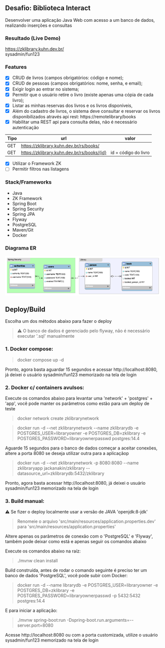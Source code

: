 ## Desafio: Biblioteca Interact
Desenvolver uma aplicação Java Web com acesso a um banco de dados, realizando inserções e consultas

### Resultado (Live Demo)
https://zklibrary.kuhn.dev.br/
<br/>sysadmin/fun123


### Features
- [x] CRUD de livros (campos obrigatórios: código e nome);
- [x] CRUD de pessoas (campos obrigatórios: nome, senha, e email);
- [x] Exigir login ao entrar no sistema;
- [x] Permitir que o usuário retire o livro (existe apenas uma cópia de cada livro);
- [x] Listar as minhas reservas dos livros e os livros disponíveis,
- [x] Além do cadastro de livros, o sistema deve consultar e reservar os livros disponibilizados através api rest: https://remotelibrary/books
- [x] Habilitar uma REST api para consulta delas, não é necessário autenticação

| Tipo | url | valor |
|------|-----|-------|
| GET  | https://zklibrary.kuhn.dev.br/rs/books/ | |
| GET  | https://zklibrary.kuhn.dev.br/rs/books/{id} | id = código do livro |

- [x] Utilizar o Framework ZK
- [ ] Permitir filtros nas listagens

### Stack/Frameworks
* Java
* ZK Framework
* Spring Boot
* Spring Security
* Spring JPA
* Flyway
* PostgreSQL
* Maven/Git
* Docker

### Diagrama ER
![alt text](https://github.com/jackanakin/zklibrary/blob/main/er_db.png?raw=true)

## Deploy/Build
Escolha um dos métodos abaixo para fazer o deploy<br/>
>:warning:	O banco de dados é gerenciado pelo flyway, não é necessário executar '.sql' manualmente<br/>

### 1. Docker compose:
> docker compose up -d

Pronto, agora basta aguardar 15 segundos e acessar http://localhost:8080, já deixei o usuário sysadmin/fun123 memorizado na tela de login

### 2. Docker c/ containers avulsos: 

Execute os comandos abaixo para levantar uma 'network' + 'postgres' + 'app', você pode manter os parâmetros como estão para um deploy de teste
> docker network create zklibrarynetwork

> docker run -d --net zklibrarynetwork --name zklibrarydb -e POSTGRES_USER=libraryowner -e POSTGRES_DB=zklibrary -e POSTGRES_PASSWORD=libraryownerpasswd postgres:14.4

Aguarde 15 segundos para o banco de dados começar a aceitar conexões, altere a porta 8080 se deseja utilizar outra para a aplicaçãop
> docker run -d --net zklibrarynetwork -p 8080:8080 --name zklibraryapp jackanakin/zklibrary --datasource_url=zklibrarydb:5432/zklibrary

Pronto, agora basta acessar http://localhost:8080, já deixei o usuário sysadmin/fun123 memorizado na tela de login

### 3. Build manual: 
:warning: Se fizer o deploy localmente usar a versão de JAVA 'openjdk:8-jdk'<br/>
>Renomeie o arquivo 'src/main/resources/application.properties.dev' para 'src/main/resources/application.properties'

Altere apenas os parâmetros de conexão com o 'PostgreSQL' e 'Flyway', também pode deixar como está e apenas seguir os comandos abaixo

Execute os comandos abaixo na raíz:

> ./mvnw clean install

Build construída, antes de rodar o comando seguinte é preciso ter um banco de dados 'PostgreSQL', você pode subir com Docker:
> docker run -d --name librarydb -e POSTGRES_USER=libraryowner -e POSTGRES_DB=zklibrary -e POSTGRES_PASSWORD=libraryownerpasswd -p 5432:5432 postgres:14.4

E para iniciar a aplicação:
> ./mvnw spring-boot:run -Dspring-boot.run.arguments=--server.port=8080

Acesse http://localhost:8080 ou com a porta customizada, utilize o usuário sysadmin/fun123 memorizado na tela de login

